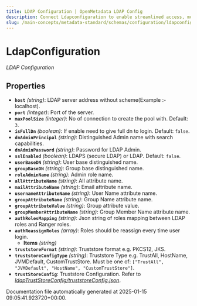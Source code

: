 ```yaml
---
title: LDAP Configuration | OpenMetadata LDAP Config
description: Connect Ldapconfiguration to enable streamlined access, monitoring, or search of enterprise data using secure and scalable integrations.
slug: /main-concepts/metadata-standard/schemas/configuration/ldapconfiguration
---
```


# LdapConfiguration

*LDAP Configuration*

## Properties

- **`host`** *(string)*: LDAP server address without scheme(Example :- localhost).
- **`port`** *(integer)*: Port of the server.
- **`maxPoolSize`** *(integer)*: No of connection to create the pool with. Default: `3`.
- **`isFullDn`** *(boolean)*: If enable need to give full dn to login. Default: `false`.
- **`dnAdminPrincipal`** *(string)*: Distinguished Admin name with search capabilities.
- **`dnAdminPassword`** *(string)*: Password for LDAP Admin.
- **`sslEnabled`** *(boolean)*: LDAPS (secure LDAP) or LDAP. Default: `false`.
- **`userBaseDN`** *(string)*: User base distinguished name.
- **`groupBaseDN`** *(string)*: Group base distinguished name.
- **`roleAdminName`** *(string)*: Admin role name.
- **`allAttributeName`** *(string)*: All attribute name.
- **`mailAttributeName`** *(string)*: Email attribute name.
- **`usernameAttributeName`** *(string)*: User Name attribute name.
- **`groupAttributeName`** *(string)*: Group Name attribute name.
- **`groupAttributeValue`** *(string)*: Group attribute value.
- **`groupMemberAttributeName`** *(string)*: Group Member Name attribute name.
- **`authRolesMapping`** *(string)*: Json string of roles mapping between LDAP roles and Ranger roles.
- **`authReassignRoles`** *(array)*: Roles should be reassign every time user login.
  - **Items** *(string)*
- **`truststoreFormat`** *(string)*: Truststore format e.g. PKCS12, JKS.
- **`truststoreConfigType`** *(string)*: Truststore Type e.g. TrustAll, HostName, JVMDefault, CustomTrustStore. Must be one of: `["TrustAll", "JVMDefault", "HostName", "CustomTrustStore"]`.
- **`trustStoreConfig`**: Truststore Configuration. Refer to *[ldapTrustStoreConfig/truststoreConfig.json](#apTrustStoreConfig/truststoreConfig.json)*.


Documentation file automatically generated at 2025-01-15 09:05:41.923720+00:00.
